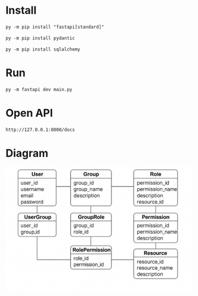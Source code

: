 # Install
```
py -m pip install "fastapi[standard]"
```
```
py -m pip install pydantic
```
```
py -m pip install sqlalchemy
```
# Run
```
py -m fastapi dev main.py
```
# Open API
```
http://127.0.0.1:8000/docs
```
# Diagram
![Diagram](./assets/diagram.png)

